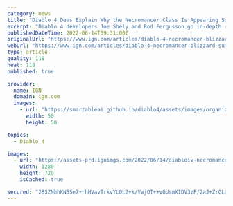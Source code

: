 ```yaml
---
category: news
title: "Diablo 4 Devs Explain Why the Necromancer Class Is Appearing Sooner Than Anyone Expected"
excerpt: "Diablo 4 developers Joe Shely and Rod Fergusson go in-depth on the Necromancer, the fifth and final class in Blizzard's upcoming dungeon crawler."
publishedDateTime: 2022-06-14T09:31:00Z
originalUrl: "https://www.ign.com/articles/diablo-4-necromancer-blizzard-summer-of-gaming-2022"
webUrl: "https://www.ign.com/articles/diablo-4-necromancer-blizzard-summer-of-gaming-2022"
type: article
quality: 118
heat: 118
published: true

provider:
  name: IGN
  domain: ign.com
  images:
    - url: "https://smartableai.github.io/diablo4/assets/images/organizations/ign.com-50x50.jpg"
      width: 50
      height: 50

topics:
  - Diablo 4

images:
  - url: "https://assets-prd.ignimgs.com/2022/06/14/diabloiv-necromancer-blogroll-1655180489432.jpg?width=1280"
    width: 1280
    height: 720
    isCached: true

secured: "2BSZNhhKN5Se7+rhHVavTrkvYL0L2+k/VwjOT++vGUsmXIDV3zF/2aJ+ZrGLUEFUvwzc+ygCCx7UY9sDjwvnLC1LCaoZh3onme0D5F36t0qID05NtZRak3dCdddhq7ghGVBeHJ1IiuxYUcGRk8rnbt7DuK9X25ir7gZcQ2/SQWVUA8feNiDKpI3RqeW9gdGztg2a2SfhHvLygOJr2oyW+kT3O/oQudh6b74toOBOE8JzWWq+5ODowjYzYxsGA8+6Rq12b9WVcz/ocywSy5UsRFj9m6vcCLQpCKIUAChn2DnZdZ9lefBjNJKLkDhSmVi71213b8ioZectB8LSdvhuFRSGk8m4V583qf/Vu++D8uo=;5uNS/OZMvwRQlT5vF67HUA=="
---
```


